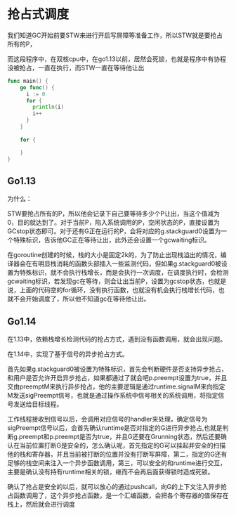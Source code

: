 # 抢占式调度

我们知道GC开始前要STW来进行开启写屏障等准备工作，所以STW就是要抢占所有的P，

而这段程序中，在双核cpu中，在go1.13以前，居然会死锁，也就是程序中有协程没被抢占，一直在执行，而STW一直在等待他让出

```go
func main() {
    go func() {
      i := 0
      for {
        println(i)
        i++
      }
    }
  
    for {

    }
}
```



## Go1.13

为什么：

STW要抢占所有的P，所以他会记录下自己要等待多少个P让出，当这个值减为0，目的就达到了。对于当前P，陷入系统调用的P，空闲状态的P，直接设置为GCstop状态即可。对于还有G正在运行的P，会将对应的g.stackguard0设置为一个特殊标识，告诉他GC正在等待让出，此外还会设置一个gcwaiting标识。

在goroutine创建的时候，栈的大小是固定2k的，为了防止出现栈溢出的情况，编译器会在有明显栈消耗的函数头部插入一些监测代码，但如果g.stackguard0被设置为特殊标识，就不会执行栈增长，而是会执行一次调度，在调度执行时，会检测gcwaiting标识，若发现gc在等待，则会让出当前P，设置为gcstop状态，也就是说，上面的代码空的for循环，没有执行函数，也就没有机会执行栈增长代码，也就不会开始调度了，所以他不知道gc在等待他让出。



## Go1.14

在1.13中，依赖栈增长检测代码的抢占方式，遇到没有函数调用，就会出现问题。

在1.14中，实现了基于信号的异步抢占方式。

首先如果g.stackguard0被设置为特殊标识，首先会判断硬件是否支持异步抢占，和用户是否允许开启异步抢占，如果都通过了就会吧p.preempt设置为true，并且交由preemptM来执行异步抢占，他的主要逻辑是通过runtime.signalM来向指定M发送sigPreempt信号，也就是通过操作系统中信号相关的系统调用，将指定信号发送给目标线程。



工作线程接收到信号以后，会调用对应信号的handler来处理，确定信号为sigPreempt信号以后，会首先确认runtime是否对指定的G进行异步抢占,也就是判断g.preempt和p.preempt是否为true，并且G还要在Grunning状态，然后还要确认在当前位置打断G是安全的，怎么确认呢，首先指定的G可以挂起并安全的扫描他的栈和寄存器，并且当前被打断的位置并没有打断写屏障，第二，指定的G还有足够的栈空间来注入一个异步函数调用，第三，可以安全的和runtime进行交互，主要是确认没有持有runtime相关的锁，继而不会再后面获得锁时造成死锁。

确认了抢占是安全的以后，就可以放心的通过pushcall，向G的上下文注入异步抢占函数调用了，这个异步抢占函数，是一个汇编函数，会把各个寄存器的值保存在栈上，然后就会进行调度

